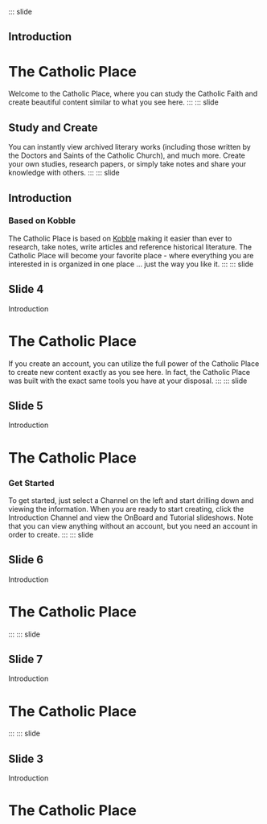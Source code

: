 ::: slide
## Introduction
# The Catholic Place
Welcome to the Catholic Place, where you can study the Catholic Faith and create beautiful content similar to what you see here. 
:::
::: slide
## Study and Create
You can instantly view archived literary works (including those written by the Doctors and Saints of the Catholic Church), and much more. Create your own studies, research papers, or simply take notes and share your knowledge with others.
:::
::: slide
## Introduction
### Based on Kobble
The Catholic Place is based on [Kobble](https://kobble.io) making it easier than ever to research, take notes, write articles and reference historical literature. The Catholic Place will become your favorite place - where everything you are interested in is organized in one place ... just the way you like it.
:::
::: slide
## Slide 4
Introduction
# The Catholic Place
If you create an account, you can utilize the full power of the Catholic Place to create new content exactly as you see here. In fact, the Catholic Place was built with the exact same tools you have at your disposal. 
:::
::: slide
## Slide 5
Introduction
# The Catholic Place
### Get Started
To get started, just select a Channel on the left and start drilling down and viewing the information. When you are ready to start creating, click the Introduction Channel and view the OnBoard and Tutorial slideshows. Note that you can view anything without an account, but you need an account in order to create.
:::
::: slide
## Slide 6
Introduction
# The Catholic Place
:::
::: slide
## Slide 7
Introduction
# The Catholic Place
:::
::: slide
## Slide 3
Introduction
# The Catholic Place
